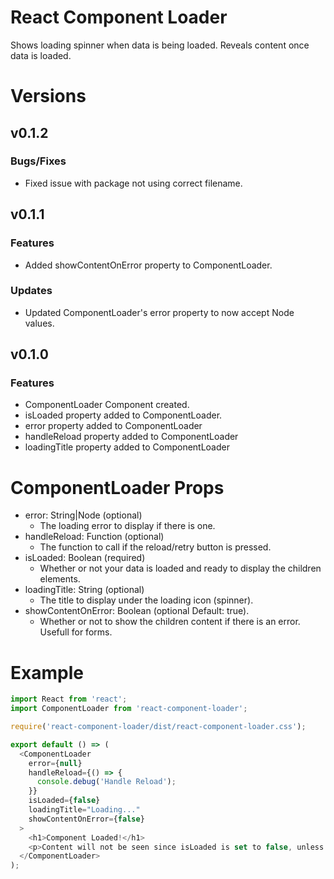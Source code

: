 # React Component Loader
Shows loading spinner when data is being loaded. Reveals content once data is loaded.

# Versions
## v0.1.2
### Bugs/Fixes
- Fixed issue with package not using correct filename.

## v0.1.1
### Features
- Added showContentOnError property to ComponentLoader.

### Updates
- Updated ComponentLoader's error property to now accept Node values.

## v0.1.0
### Features
- ComponentLoader Component created.
- isLoaded property added to ComponentLoader.
- error property added to ComponentLoader
- handleReload property added to ComponentLoader
- loadingTitle property added to ComponentLoader

# ComponentLoader Props
- error: String|Node (optional)
  - The loading error to display if there is one.
- handleReload: Function (optional)
  - The function to call if the reload/retry button is pressed.
- isLoaded: Boolean (required)
  - Whether or not your data is loaded and ready to display the children elements.
- loadingTitle: String (optional)
  - The title to display under the loading icon (spinner).
- showContentOnError: Boolean (optional Default: true).
  - Whether or not to show the children content if there is an error. Usefull for forms.

# Example
```js
import React from 'react';
import ComponentLoader from 'react-component-loader';

require('react-component-loader/dist/react-component-loader.css');

export default () => (
  <ComponentLoader 
    error={null}
    handleReload={() => { 
      console.debug('Handle Reload'); 
    }}
    isLoaded={false} 
    loadingTitle="Loading..."
    showContentOnError={false}
  >
    <h1>Component Loaded!</h1>
    <p>Content will not be seen since isLoaded is set to false, unless showContentOnError is set to true.</p>
  </ComponentLoader>
);
```